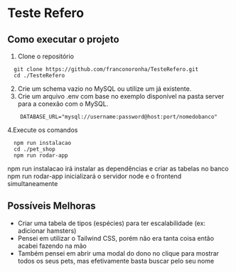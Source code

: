 
# Teste Refero

## Como executar o projeto
1. Clone o repositório
```
  git clone https://github.com/franconoronha/TesteRefero.git
  cd ./TesteRefero
```

2. Crie um schema vazio no MySQL ou utilize um já existente.
3. Crie um arquivo .env com base no exemplo disponível na pasta server para a conexão com o MySQL.
```
    DATABASE_URL="mysql://username:password@host:port/nomedobanco"
```

4.Execute os comandos
```
  npm run instalacao
  cd ./pet_shop
  npm run rodar-app
```

npm run instalacao irá instalar as dependências e criar as tabelas no banco
npm run rodar-app inicializará o servidor node e o frontend simultaneamente 

## Possíveis Melhoras

- Criar uma tabela de tipos (espécies) para ter escalabilidade (ex: adicionar hamsters)
- Pensei em utilizar o Tailwind CSS, porém não era tanta coisa então acabei fazendo na mão
- Também pensei em abrir uma modal do dono no clique para mostrar todos os seus pets, mas efetivamente basta buscar pelo seu nome